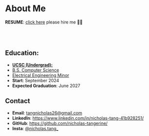 # About Me
**RESUME**: [click here](https://docs.google.com/document/d/1ATWdLgZeNuuMbrkygXd3X8yK5zObZiCE8n-l3l5jxFM/edit?usp=sharing)
please hire me 🥺🙏
<br/>
<br/>
<br/>
<br/>


## Education:
- <ins>**UCSC (Undergrad):**</ins>
- <ins>B.S. Computer Science</ins>
- <ins>Electrical Engineering Minor<ins/>
- **Start**: September 2024
- **Expected Graduation**: June 2027

## Contact
- **Email**: tangnicholas26@gmail.com
- **LinkedIn**: https://www.linkedin.com/in/nicholas-tang-41b928251/
- **GitHub**: https://github.com/nicholas-tangerine/
- **Insta**: [@nicholas.tang_](https://www.instagram.com/nicholas.tang_/)

<!--
**nicholas-tangerine/nicholas-tangerine** is a ✨ _special_ ✨ repository because its `README.md` (this file) appears on your GitHub profile.

Here are some ideas to get you started:

- 🔭 I’m currently working on ...
- 🌱 I’m currently learning ...
- 👯 I’m looking to collaborate on ...
- 🤔 I’m looking for help with ...
- 💬 Ask me about ...
- 📫 How to reach me: ...
- 😄 Pronouns: ...
- ⚡ Fun fact: ...
-->
